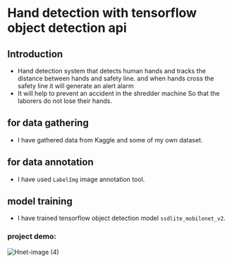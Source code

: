 # Hand detection with tensorflow object detection api
## Introduction
- Hand detection system that detects human hands and tracks the distance between
hands and safety line. and when hands cross the safety line it will generate an alert alarm
- It will help to prevent an accident in the shredder machine So that the laborers do not lose their hands.
## for data gathering
- I have gathered data from Kaggle and some of my own dataset.
## for data annotation
- I have used `LabelImg` image annotation tool.
## model training
- I have trained tensorflow object detection model `ssdlite_mobilenet_v2`.
### project demo:
![Hnet-image (4)](https://user-images.githubusercontent.com/47352327/100866953-48e51c00-344e-11eb-8bbc-4e97f1b09059.gif)
